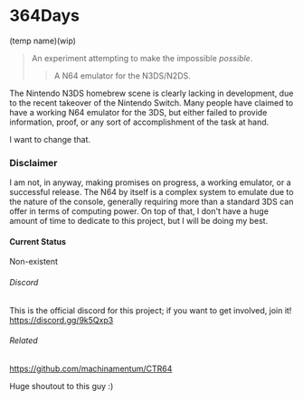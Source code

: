 # 364Days

(temp name)(wip)
> An experiment attempting to make the impossible *possible*.
>> A N64 emulator for the N3DS/N2DS.

The Nintendo N3DS homebrew scene is clearly lacking in development, due to the recent takeover of the Nintendo Switch. Many people have claimed to have a working N64 emulator for the 3DS, but either failed to provide information, proof, or any sort of accomplishment of the task at hand.

I want to change that.

### Disclaimer

I am not, in anyway, making promises on progress, a working emulator, or a successful release. The N64 by itself is a complex system to emulate due to the nature of the console, generally requiring more than a standard 3DS can offer in terms of computing power. On top of that, I don't have a huge amount of time to dedicate to this project, but I will be doing my best.

#### Current Status

Non-existent

###### Discord

This is the official discord for this project; if you want to get involved, join it!
https://discord.gg/9k5Qxp3

###### Related
https://github.com/machinamentum/CTR64

Huge shoutout to this guy :)
